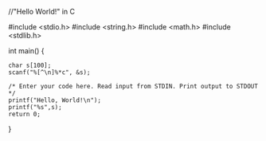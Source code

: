 
//"Hello World!" in C

#include <stdio.h>
#include <string.h>
#include <math.h>
#include <stdlib.h>

int main() 
{
	
    char s[100];
    scanf("%[^\n]%*c", &s);
  	
    /* Enter your code here. Read input from STDIN. Print output to STDOUT */  
    printf("Hello, World!\n");
    printf("%s",s);  
    return 0;
}
